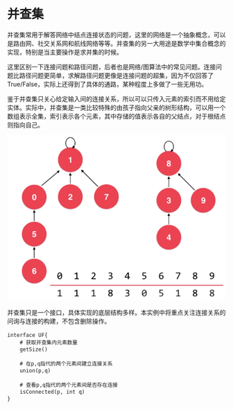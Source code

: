# 并查集

并查集常用于解答网络中结点连接状态的问题，这里的网络是一个抽象概念，可以是路由网、社交关系网和航线网络等等。并查集的另一大用途是数学中集合概念的实现，特别是当主要操作是求并集的时候。

这里区别一下连接问题和路径问题，后者也是网络/图算法中的常见问题。连接问题比路径问题更简单，求解路径问题更像是连接问题的超集，因为不仅回答了 True/False，实际上还得到了具体的通路，某种程度上多做了一些无用功。

鉴于并查集只关心给定输入间的连接关系，所以可以只传入元素的索引而不用给定实体。实际中，并查集是一类比较特殊的由孩子指向父亲的树形结构，可以用一个数组表示全集，索引表示各个元素，其中存储的值表示各自的父结点，对于根结点则指向自己。

![](https://raw.githubusercontent.com/LibertyDream/diy_img_host/master/img/2019-10-10_union_find.png)

并查集只是一个接口，具体实现的底层结构多样。本实例中将重点关注连接关系的问询与连接的构建，不包含删除操作。

```
interface UF{
    # 获取并查集内元素数量
    getSize()
    
    # 在p,q指代的两个元素间建立连接关系
    union(p,q)
    
    # 查看p,q指代的两个元素间是否存在连接
    isConnected(p, int q)
}
```

